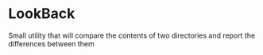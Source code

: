 LookBack
========

Small utility that will compare the contents of two directories and report the differences between them
